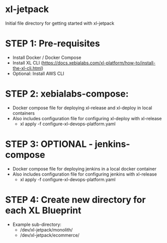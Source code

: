 # xl-jetpack

Initial file directory for getting started with xl-jetpack

# STEP 1: Pre-requisites
- Install Docker / Docker Compose
- Install XL CLI (https://docs.xebialabs.com/xl-platform/how-to/install-the-xl-cli.html)
- Optional: Install AWS CLI

# STEP 2: xebialabs-compose:
- Docker compose file for deploying xl-release and xl-deploy in local containers
- Also includes configuration file for configuring xl-deploy with xl-release
  - xl apply -f configure-xl-devops-platform.yaml

# STEP 3: OPTIONAL - jenkins-compose
- Docker compose file for deploying jenkins in a local docker container
- Also includes configuration file for configuring jenkins with xl-release
  - xl apply -f configure-xl-devops-platform.yaml

# STEP 4: Create new directory for each XL Blueprint
- Example sub-directory:
  - /dev/xl-jetpack/monolith/
  - /dev/xl-jetpack/ecommerce/
